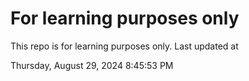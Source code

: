 # For learning purposes only
This repo is for learning purposes only.
Last updated at

Thursday, August 29, 2024 8:45:53 PM

